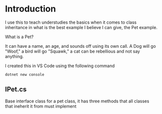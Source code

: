 # Introduction
I use this to teach understudies the basics when it comes to class inheritance in what is the best example I believe I can give, the Pet example.

What is a Pet?

It can have a name, an age, and sounds off using its own call. A Dog will go "Woof," a bird will go "Squawk," a cat can be rebellious and not say anything.

I created this in VS Code using the following command

```
dotnet new console
```

## IPet.cs
Base interface class for a pet class, it has three methods that all classes that ineherit it from must implement